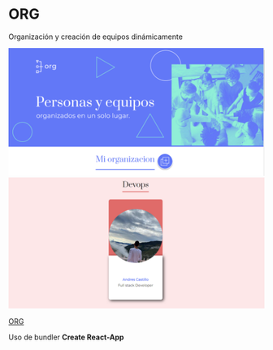 # ORG
Organización y creación de equipos dinámicamente

![Preview](public/img/preview.png)
![Preview](public/img/preview2.png)

[ORG](https://l-devjs-org.netlify.app/)

Uso de bundler **Create React-App**
